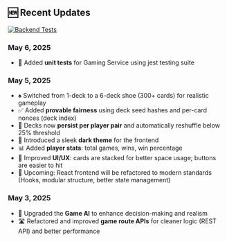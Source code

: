 ## 🆕 Recent Updates

[![Backend Tests](https://github.com/mariusroyale/blackjack-game-ts/actions/workflows/backend-tests.yml/badge.svg)](https://github.com/mariusroyale/blackjack-game-ts/actions/workflows/backend-tests.yml)

### May 6, 2025
- 🧪 Added **unit tests** for Gaming Service using jest testing suite

### May 5, 2025
- ♠️ Switched from 1-deck to a 6-deck shoe (300+ cards) for realistic gameplay
- ✅ Added **provable fairness** using deck seed hashes and per-card nonces (deck index)
- 🔁 Decks now **persist per player pair** and automatically reshuffle below 25% threshold
- 🌙 Introduced a sleek **dark theme** for the frontend
- 📊 Added **player stats**: total games, wins, win percentage
- 🎨 Improved **UI/UX**: cards are stacked for better space usage; buttons are easier to hit
- 🔧 Upcoming: React frontend will be refactored to modern standards (Hooks, modular structure, better state management)

### May 3, 2025
- 🤖 Upgraded the **Game AI** to enhance decision-making and realism
- 🛣️ Refactored and improved **game route APIs** for cleaner logic (REST API) and better performance